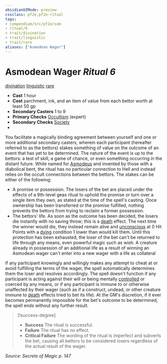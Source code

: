 ```yaml
---
obsidianUIMode: preview
cssclass: pf2e,pf2e-ritual
tags:
- compendium/src/pf2e/som
- ritual/6
- trait/divination
- trait/linguistic
- trait/rare
aliases: ["Asmodean Wager"]
---
```

# Asmodean Wager *Ritual 6*  
[divination](rules/traits/divination.md "Divination School Trait")  [linguistic](rules/traits/linguistic.md "Linguistic Effect Trait")  [rare](rules/traits/rare.md "Rare Rarity Trait")  

- **Cast** 1 hour
- **Cost** parchment, ink, and an item of value from each bettor worth at least 50 gp
- **Secondary Casters** 1 to 9
- **Primary Checks** [Occultism](compendium/skills.md#Occultism) (expert)
- **Secondary Checks** [Society](compendium/skills.md#Society)
- 

You facilitate a magically binding agreement between yourself and one or more additional secondary casters, wherein each participant (hereafter referred to as the bettors) stakes something of value on the outcome of an event that has yet to be determined. The nature of the event is up to the bettors: a test of skill, a game of chance, or even something occurring in the distant future. While named for [Asmodeus](compendium/setting/deities/asmodeus.md) and invented by those with a diabolical bent, the ritual has no particular connection to Hell and instead relies on the occult connections between the bettors. The stakes can be either of the following:

- A promise or possession. The losers of the bet are placed under the effects of a 9th-level geas ritual to uphold the promise or turn over a single item they own, as stated at the time of the spell's casting. Once ownership has been transferred or the promise fulfilled, nothing prevents the bettors from trying to reclaim a former possession.
- The bettors' life. As soon as the outcome has been decided, the losers die instantly with no saving throw; this is a [death](rules/traits/death.md "Death Effect Trait") effect. The next time the winner would die, they instead remain alive and [unconscious](rules/conditions.md#Unconscious) at 0 Hit Points with a [dying](rules/conditions.md#Dying) condition 1 lower than would kill them. Until this protection has been exhausted, the loser of the bet can't be returned to life through any means, even powerful magic such as wish. A creature already in possession of an additional life as a result of winning an Asmodean wager can't enter into a new wager with a life as collateral

If any participant knowingly and willingly makes any attempt to cheat at or avoid fulfilling the terms of the wager, the spell automatically determines them the loser and resolves accordingly. The spell doesn't function if any participant is acting against their will or being mentally [controlled](rules/conditions.md#Controlled) or coerced by any means, or if any participant is immune to or otherwise unaffected by their wager (such as if a construct, undead, or other creature immune to [death](rules/traits/death.md "Death Effect Trait") effects tried to bet its life). At the GM's discretion, if it ever becomes permanently impossible for the bet's outcome to be determined, the spell ends without any further result.

> [!success-degree] 
> - **Success** The ritual is successful.
> - **Failure** The ritual has no effect.
> - **Critical Failure** The wording of the ritual is imperfect and subverts the bet, causing all bettors to be considered losers regardless of the actual result of the wager.

*Source: Secrets of Magic p. 147*